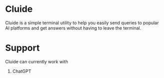 # Cluide

Cluide is a simple terminal utility to help you easily send queries to popular AI platforms and get answers
without having to leave the terminal.

# Support

Cluide can currently work with

1. ChatGPT
